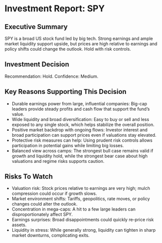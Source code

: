 # Investment Report: SPY
## Executive Summary
SPY is a broad US stock fund led by big tech. Strong earnings and ample market liquidity support upside, but prices are high relative to earnings and policy shifts could change the outlook. Hold with risk controls.

## Investment Decision
Recommendation: Hold. Confidence: Medium.

## Key Reasons Supporting This Decision
- Durable earnings power from large, influential companies: Big-cap leaders provide steady profits and cash flow that support the fund’s value.
- Wide liquidity and broad diversification: Easy to buy or sell and less exposed to any single stock, which helps stabilize the overall position.
- Positive market backdrop with ongoing flows: Investor interest and broad participation can support prices even if valuations stay elevated.
- Protective risk measures can help: Using prudent risk controls allows participation in potential gains while limiting big losses.
- Balanced view across camps: The strongest bull case remains valid if growth and liquidity hold, while the strongest bear case about high valuations and regime risks supports caution.

## Risks To Watch
- Valuation risk: Stock prices relative to earnings are very high; mulch compression could occur if growth slows.
- Market environment shifts: Tariffs, geopolitics, rate moves, or policy changes could alter the outlook.
- Concentration in mega-caps: A hit to a few large leaders can disproportionately affect SPY.
- Earnings surprises: Broad disappointments could quickly re-price risk assets.
- Liquidity in stress: While generally strong, liquidity can tighten in sharp market downturns, complicating exits.